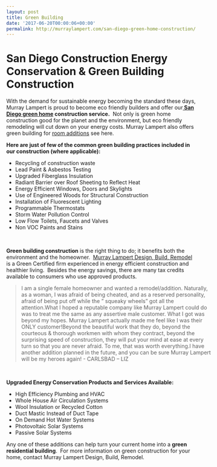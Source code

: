 ```yaml
---
layout: post
title: Green Building
date: '2017-06-20T00:00:06+00:00'
permalink: http://murraylampert.com/san-diego-green-home-construction/
---
```

<h1 class="mainhead">San Diego Construction Energy Conservation &amp; Green Building Construction</h1>
With the demand for sustainable energy becoming the standard these days, Murray Lampert is proud to become eco friendly builders and offer our<strong><a href="http://murraylampert.com"> San Diego green home</a> construction service.</strong>  Not only is green home construction good for the planet and the environment, but eco friendly remodeling will cut down on your energy costs. Murray Lampert also offers green building for <a href="http://murraylampert.com/san-diego-room-additions/">room additions</a> see here.

<strong>Here are just of few of the common green building practices included in our construction (where applicable):</strong>
<ul type="disc">
 	<li>Recycling of construction waste</li>
 	<li>Lead Paint &amp; Asbestos Testing</li>
 	<li>Upgraded Fiberglass Insulation</li>
 	<li>Radiant Barrier over Roof Sheeting to Reflect Heat</li>
 	<li>Energy Efficient Windows, Doors and Skylights</li>
 	<li>Use of Engineered Woods for Structural Construction</li>
 	<li>Installation of Fluorescent Lighting</li>
 	<li>Programmable Thermostats</li>
 	<li>Storm Water Pollution Control</li>
 	<li>Low Flow Toilets, Faucets and Valves</li>
 	<li>Non VOC Paints and Stains</li>
</ul>
&nbsp;

<strong>Green building construction</strong> is the right thing to do; it benefits both the environment and the homeowner.  <a title="Murray Lampert Home Remodel" href="http://www.murraylampert.com/remodel">Murray Lampert Design, Build, Remodel</a> is a Green Certified firm experienced in energy efficient construction and healthier living.  Besides the energy savings, there are many tax credits available to consumers who use approved products.
<blockquote style="width: 100%;">I am a single female homeowner and wanted a remodel/addition. Naturally, as a woman, I was afraid of being cheated, and as a reserved personality, afraid of being put off while the ” squeaky wheels” got all the attention.What I hoped a reputable company like Murray Lampert could do was to treat me the same as any assertive male customer. What I got was beyond my hopes. Murray Lampert actually made me feel like I was their ONLY customer!Beyond the beautiful work that they do, beyond the courteous &amp; thorough workmen with whom they contract, beyond the surprising speed of construction, they will put your mind at ease at every turn so that you are never afraid. To me, that was worth everything.I have another addition planned in the future, and you can be sure Murray Lampert will be my heroes again!
<span class="author">
- CARLSBAD – LIZ
</span></blockquote>
&nbsp;

<strong>Upgraded Energy Conservation Products and Services Available:</strong>
<ul type="disc">
 	<li>High Efficiency Plumbing and HVAC</li>
 	<li>Whole House Air Circulation Systems</li>
 	<li>Wool Insulation or Recycled Cotton</li>
 	<li>Duct Mastic Instead of Duct Tape</li>
 	<li>On Demand Hot Water Systems</li>
 	<li>Photovoltaic Solar Systems</li>
 	<li>Passive Solar Systems</li>
</ul>
Any one of these additions can help turn your current home into a <strong>green residential building</strong>.  For more information on green construction for your home, contact Murray Lampert Design, Build, Remodel.
